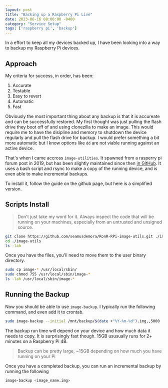 ```yaml
---
layout: post
title: "Backing up a Raspberry Pi Live"
date: 2023-06-16 08:00:00 -0400
category: "Service Setup"
tags: ['raspberry pi', 'backup']
---
```


In a effort to keep all my devices backed up, I have been looking into a way to backup my Raspberry Pi devices. 

## Approach

My criteria for success, in order, has been:

1. Accurate
1. Testable
1. Easy to revert
1. Automatic
1. Fast

Obviously the most important thing about any backup is that it is accureate and can be successfully restored. My first thought was just pulling the flash drive they boot off of and using clonezilla to make an image. This would require me to have the disipline and memory to shutdown the device regularly and pull the flash drive for backup. I would prefer something a bit more automatic but I know options like `dd` are not viable running against an active device. 

That's when I came accross `image-utilities`. It spawned from a rasperry pi forum post in 2019, but has been slightly maintained since then [in GitHub](https://github.com/seamusdemora/RonR-RPi-image-utils). It uses a bash script and rsync to make a copy of the running device, and is even able to make incremental backups.

To install it, follow the guide on the github page, but here is a simplified version.

## Scripts Install

> Don't just take my word for it. Always inspect the code that will be running on your machines, especially from an untrusted and unsigned source.

```bash
git clone https://github.com/seamusdemora/RonR-RPi-image-utils.git ./image-utils
cd ./image-utils
ls -lah
```

Once you have the files, you'll need to move them to the user binary directory.

```bash
sudo cp image-* /usr/local/sbin/
sudo chmod 755 /usr/local/sbin/image-*
ls -lah /usr/local/sbin/image-*
```

## Running the Backup

Now you should be able to use `image-backup`. I typically run the following command, and even add it to crontab.

```bash
sudo image-backup --initial /mnt/backup/$(date +"%Y-%m-%d").img,,5000
```

The backup run time will depend on your device and how much data it needs to copy. It is surprisingly fast though. 15GB ususually runs for 2+ minutes on a Raspberry Pi 4B.

> Backup can be pretty large, ~15GB depending on how much you have running on your Pi

Once you have a completed backup, you can run an incremental backup by running the following

```bash
image-backup <image_name.img>
```